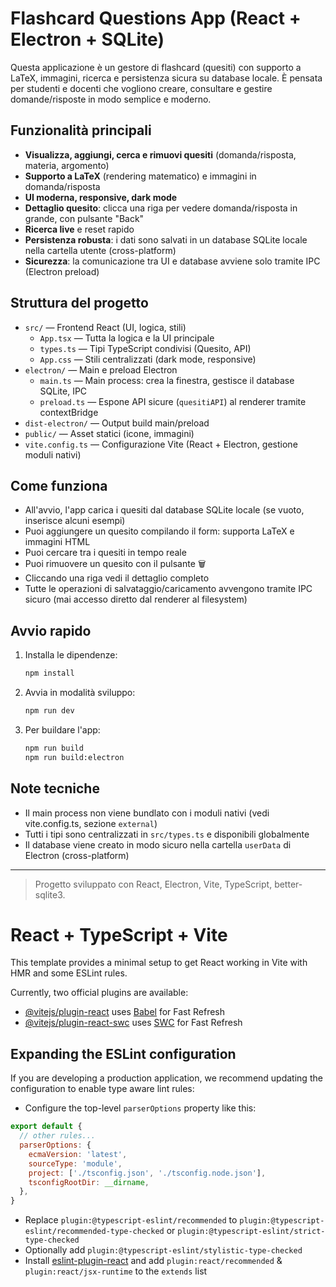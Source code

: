 # Flashcard Questions App (React + Electron + SQLite)

Questa applicazione è un gestore di flashcard (quesiti) con supporto a LaTeX, immagini, ricerca e persistenza sicura su database locale. È pensata per studenti e docenti che vogliono creare, consultare e gestire domande/risposte in modo semplice e moderno.

## Funzionalità principali

- **Visualizza, aggiungi, cerca e rimuovi quesiti** (domanda/risposta, materia, argomento)
- **Supporto a LaTeX** (rendering matematico) e immagini in domanda/risposta
- **UI moderna, responsive, dark mode**
- **Dettaglio quesito**: clicca una riga per vedere domanda/risposta in grande, con pulsante "Back"
- **Ricerca live** e reset rapido
- **Persistenza robusta**: i dati sono salvati in un database SQLite locale nella cartella utente (cross-platform)
- **Sicurezza**: la comunicazione tra UI e database avviene solo tramite IPC (Electron preload)

## Struttura del progetto

- `src/` — Frontend React (UI, logica, stili)
  - `App.tsx` — Tutta la logica e la UI principale
  - `types.ts` — Tipi TypeScript condivisi (Quesito, API)
  - `App.css` — Stili centralizzati (dark mode, responsive)
- `electron/` — Main e preload Electron
  - `main.ts` — Main process: crea la finestra, gestisce il database SQLite, IPC
  - `preload.ts` — Espone API sicure (`quesitiAPI`) al renderer tramite contextBridge
- `dist-electron/` — Output build main/preload
- `public/` — Asset statici (icone, immagini)
- `vite.config.ts` — Configurazione Vite (React + Electron, gestione moduli nativi)

## Come funziona

- All'avvio, l'app carica i quesiti dal database SQLite locale (se vuoto, inserisce alcuni esempi)
- Puoi aggiungere un quesito compilando il form: supporta LaTeX e immagini HTML
- Puoi cercare tra i quesiti in tempo reale
- Puoi rimuovere un quesito con il pulsante 🗑️
- Cliccando una riga vedi il dettaglio completo
- Tutte le operazioni di salvataggio/caricamento avvengono tramite IPC sicuro (mai accesso diretto dal renderer al filesystem)

## Avvio rapido

1. Installa le dipendenze:
   ```sh
   npm install
   ```
2. Avvia in modalità sviluppo:
   ```sh
   npm run dev
   ```
3. Per buildare l'app:
   ```sh
   npm run build
   npm run build:electron
   ```

## Note tecniche
- Il main process non viene bundlato con i moduli nativi (vedi vite.config.ts, sezione `external`)
- Tutti i tipi sono centralizzati in `src/types.ts` e disponibili globalmente
- Il database viene creato in modo sicuro nella cartella `userData` di Electron (cross-platform)

---

> Progetto sviluppato con React, Electron, Vite, TypeScript, better-sqlite3.

# React + TypeScript + Vite

This template provides a minimal setup to get React working in Vite with HMR and some ESLint rules.

Currently, two official plugins are available:

- [@vitejs/plugin-react](https://github.com/vitejs/vite-plugin-react/blob/main/packages/plugin-react/README.md) uses [Babel](https://babeljs.io/) for Fast Refresh
- [@vitejs/plugin-react-swc](https://github.com/vitejs/vite-plugin-react-swc) uses [SWC](https://swc.rs/) for Fast Refresh

## Expanding the ESLint configuration

If you are developing a production application, we recommend updating the configuration to enable type aware lint rules:

- Configure the top-level `parserOptions` property like this:

```js
export default {
  // other rules...
  parserOptions: {
    ecmaVersion: 'latest',
    sourceType: 'module',
    project: ['./tsconfig.json', './tsconfig.node.json'],
    tsconfigRootDir: __dirname,
  },
}
```

- Replace `plugin:@typescript-eslint/recommended` to `plugin:@typescript-eslint/recommended-type-checked` or `plugin:@typescript-eslint/strict-type-checked`
- Optionally add `plugin:@typescript-eslint/stylistic-type-checked`
- Install [eslint-plugin-react](https://github.com/jsx-eslint/eslint-plugin-react) and add `plugin:react/recommended` & `plugin:react/jsx-runtime` to the `extends` list
